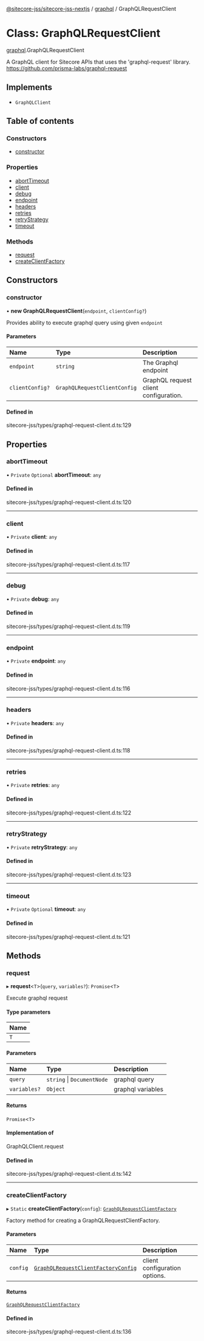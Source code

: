 [@sitecore-jss/sitecore-jss-nextjs](../README.md) / [graphql](../modules/graphql.md) / GraphQLRequestClient

# Class: GraphQLRequestClient

[graphql](../modules/graphql.md).GraphQLRequestClient

A GraphQL client for Sitecore APIs that uses the 'graphql-request' library.
https://github.com/prisma-labs/graphql-request

## Implements

- `GraphQLClient`

## Table of contents

### Constructors

- [constructor](graphql.GraphQLRequestClient.md#constructor)

### Properties

- [abortTimeout](graphql.GraphQLRequestClient.md#aborttimeout)
- [client](graphql.GraphQLRequestClient.md#client)
- [debug](graphql.GraphQLRequestClient.md#debug)
- [endpoint](graphql.GraphQLRequestClient.md#endpoint)
- [headers](graphql.GraphQLRequestClient.md#headers)
- [retries](graphql.GraphQLRequestClient.md#retries)
- [retryStrategy](graphql.GraphQLRequestClient.md#retrystrategy)
- [timeout](graphql.GraphQLRequestClient.md#timeout)

### Methods

- [request](graphql.GraphQLRequestClient.md#request)
- [createClientFactory](graphql.GraphQLRequestClient.md#createclientfactory)

## Constructors

### constructor

• **new GraphQLRequestClient**(`endpoint`, `clientConfig?`)

Provides ability to execute graphql query using given `endpoint`

#### Parameters

| Name | Type | Description |
| :------ | :------ | :------ |
| `endpoint` | `string` | The Graphql endpoint |
| `clientConfig?` | `GraphQLRequestClientConfig` | GraphQL request client configuration. |

#### Defined in

sitecore-jss/types/graphql-request-client.d.ts:129

## Properties

### abortTimeout

• `Private` `Optional` **abortTimeout**: `any`

#### Defined in

sitecore-jss/types/graphql-request-client.d.ts:120

___

### client

• `Private` **client**: `any`

#### Defined in

sitecore-jss/types/graphql-request-client.d.ts:117

___

### debug

• `Private` **debug**: `any`

#### Defined in

sitecore-jss/types/graphql-request-client.d.ts:119

___

### endpoint

• `Private` **endpoint**: `any`

#### Defined in

sitecore-jss/types/graphql-request-client.d.ts:116

___

### headers

• `Private` **headers**: `any`

#### Defined in

sitecore-jss/types/graphql-request-client.d.ts:118

___

### retries

• `Private` **retries**: `any`

#### Defined in

sitecore-jss/types/graphql-request-client.d.ts:122

___

### retryStrategy

• `Private` **retryStrategy**: `any`

#### Defined in

sitecore-jss/types/graphql-request-client.d.ts:123

___

### timeout

• `Private` `Optional` **timeout**: `any`

#### Defined in

sitecore-jss/types/graphql-request-client.d.ts:121

## Methods

### request

▸ **request**\<`T`\>(`query`, `variables?`): `Promise`\<`T`\>

Execute graphql request

#### Type parameters

| Name |
| :------ |
| `T` |

#### Parameters

| Name | Type | Description |
| :------ | :------ | :------ |
| `query` | `string` \| `DocumentNode` | graphql query |
| `variables?` | `Object` | graphql variables |

#### Returns

`Promise`\<`T`\>

#### Implementation of

GraphQLClient.request

#### Defined in

sitecore-jss/types/graphql-request-client.d.ts:142

___

### createClientFactory

▸ `Static` **createClientFactory**(`config`): [`GraphQLRequestClientFactory`](../modules/graphql.md#graphqlrequestclientfactory)

Factory method for creating a GraphQLRequestClientFactory.

#### Parameters

| Name | Type | Description |
| :------ | :------ | :------ |
| `config` | [`GraphQLRequestClientFactoryConfig`](../modules/graphql.md#graphqlrequestclientfactoryconfig) | client configuration options. |

#### Returns

[`GraphQLRequestClientFactory`](../modules/graphql.md#graphqlrequestclientfactory)

#### Defined in

sitecore-jss/types/graphql-request-client.d.ts:136
